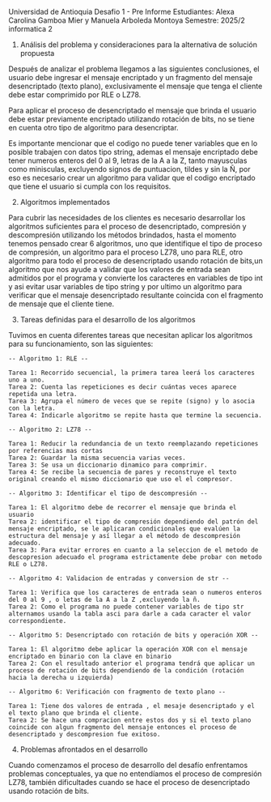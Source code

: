 Universidad de Antioquia 
Desafio 1 - Pre Informe 
Estudiantes: Alexa Carolina Gamboa Mier y Manuela Arboleda Montoya
Semestre: 2025/2
informatica 2

1. Análisis del problema y consideraciones para la alternativa de solución propuesta  

Después de analizar el problema llegamos a las siguientes conclusiones, el usuario debe ingresar el mensaje encriptado y un fragmento del mensaje desencriptado (texto plano), exclusivamente el mensaje que tenga el cliente debe estar comprimido por RLE o LZ78.

Para aplicar el proceso de desencriptado el mensaje que brinda el usuario debe estar previamente encriptado utilizando rotación de bits, no se tiene en cuenta otro tipo de algoritmo para desencriptar. 
 
Es importante mencionar que el codigo no puede tener variables que en lo posible trabajen con datos tipo string, ademas el mensaje encriptado debe tener numeros enteros del 0 al 9, letras de la A a la Z, tanto mayusculas como minisculas, excluyendo signos de puntuacion, tildes y sin la Ñ, por eso es necesario crear un algoritmo para validar que el codigo encriptado que tiene el usuario si cumpla con los requisitos.

2. Algoritmos implementados

Para cubrir las necesidades de los clientes es necesario desarrollar los algoritmos suficientes para el proceso de desencriptado, compresión y descompresión utilizando los métodos brindados, hasta el momento tenemos pensado crear 6 algoritmos, uno que identifique el tipo de proceso de compresión, un algoritmo para el proceso LZ78, uno para RLE, otro algoritmo para todo el proceso de desencriptado usando rotación de bits,un algoritmo que nos ayude a validar que los valores de entrada sean admitidos por el programa y convierte los caracteres en variables de tipo int y asi evitar usar variables de tipo string y por ultimo un algoritmo para verificar que el mensaje desencriptado resultante coincida con el fragmento de mensaje que el cliente tiene. 

3. Tareas definidas para el desarrollo de los algoritmos

Tuvimos en cuenta diferentes tareas que necesitan aplicar los algoritmos para su funcionamiento, son las siguientes:

	-- Algoritmo 1: RLE --

	Tarea 1: Recorrido secuencial, la primera tarea leerá los caracteres uno a uno.
	Tarea 2: Cuenta las repeticiones es decir cuántas veces aparece repetida una letra.
	Tarea 3: Agrupa el número de veces que se repite (signo) y lo asocia con la letra.
	Tarea 4: Indicarle algoritmo se repite hasta que termine la secuencia.  

	-- Algoritmo 2: LZ78 --

	Tarea 1: Reducir la redundancia de un texto reemplazando repeticiones por referencias mas cortas
	Tarea 2: Guardar la misma secuencia varias veces.
	Tarea 3: Se usa un diccionario dinamico para comprimir.
	Tarea 4: Se recibe la secuencia de pares y reconstruye el texto original creando el mismo diccionario que uso el el compresor.

	-- Algoritmo 3: Identificar el tipo de descompresión --

	Tarea 1: El algoritmo debe de recorrer el mensaje que brinda el usuario 
	Tarea 2: identificar el tipo de compresión dependiendo del patrón del mensaje encriptado, se le aplicaran condicionales que evalúen la estructura del mensaje y así llegar a el método de descompresión adecuado.
	Tarea 3: Para evitar errores en cuanto a la seleccion de el metodo de descopresion adecuado el programa estrictamente debe probar con metodo RLE o LZ78. 
	
	-- Algoritmo 4: Validacion de entradas y conversion de str --

	Tarea 1: Verifica que los caracteres de entrada sean o numeros enteros del 0 al 9 , o letas de la A a la Z ,excluyendo la ñ.
	Tarea 2: Como el programa no puede contener variables de tipo str alternamos usando la tabla asci para darle a cada caracter el valor correspondiente.

	-- Algoritmo 5: Desencriptado con rotación de bits y operación XOR --

	Tarea 1: El algoritmo debe aplicar la operación XOR con el mensaje encriptado en binario con la clave en binario 
	Tarea 2: Con el resultado anterior el programa tendrá que aplicar un proceso de rotación de bits dependiendo de la condición (rotación hacia la derecha u izquierda)

	-- Algoritmo 6: Verificación con fragmento de texto plano --

	Tarea 1: Tiene dos valores de entrada , el mesaje desencriptado y el el texto plano que brinda el cliente.
	Tarea 2: Se hace una compracion entre estos dos y si el texto plano coincide con algun fragmento del mensaje entonces el proceso de desencriptado y descompresion fue exitoso.

4. Problemas afrontados en el desarrollo 

Cuando comenzamos el proceso de desarrollo del desafío enfrentamos problemas conceptuales, ya que no entendíamos el proceso de compresión LZ78, también dificultades cuando se hace el proceso de desencriptado usando rotación de bits. 

